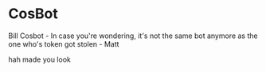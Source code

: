 # CosBot
Bill Cosbot - In case you're wondering, it's not the same bot anymore as the one who's token got stolen - Matt 






hah made you look

